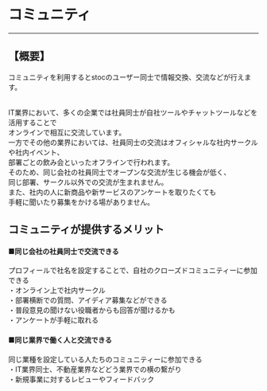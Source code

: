 # コミュニティ
 * * * 
## 【概要】<br>
コミュニティを利用するとstocのユーザー同士で情報交換、交流などが行えます。<br>
<br>

IT業界において、多くの企業では社員同士が自社ツールやチャットツールなどを活用することで<br>
オンラインで相互に交流しています。<br>
一方でその他の業界においては、社員同士の交流はオフィシャルな社内サークルや社内イベント、<br>
部署ごとの飲み会といったオフラインで行われます。<br>
そのため、同じ会社の社員同士でオープンな交流が生じる機会が低く、<br>
同じ部署、サークル以外での交流が生まれません。<br>
また、社内の人に新商品や新サービスのアンケートを取りたくても<br>
手軽に聞いたり募集をかける場がありません。<br>

## コミュニティが提供するメリット<br>

#### ■同じ会社の社員同士で交流できる<br>
プロフィールで社名を設定することで、自社のクローズドコミュニティーに参加できる<br>
・オンライン上で社内サークル<br>
・部署横断での質問、アイディア募集などができる<br>
・普段意見の聞けない役職者からも回答が聞けるかも<br>
・アンケートが手軽に取れる

#### ■同じ業界で働く人と交流できる<br>
同じ業種を設定している人たちのコミュニティーに参加できる<br>
・IT業界同士、不動産業界などどう業界での横の繋がり<br>
・新規事業に対するレビューやフィードバック<br>
